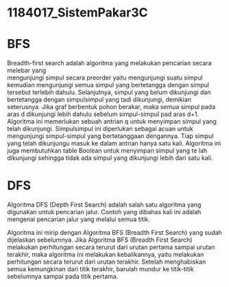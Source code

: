 # 1184017_SistemPakar3C
# BFS
 Breadth-first search adalah algoritma yang melakukan pencarian secara melebar yang       
 mengunjungi simpul secara preorder yaitu mengunjungi suatu simpul kemudian mengunjungi 
 semua simpul yang bertetangga dengan simpul tersebut terlebih dahulu. Selanjutnya, 
 simpul yang belum dikunjungi dan bertetangga dengan simpulsimpul yang tadi dikunjungi, 
 demikian seterusnya. Jika graf berbentuk pohon berakar, maka semua simpul pada aras d dikunjungi 
 lebih dahulu sebelum simpul-simpul pad aras d+1.
  Algoritma ini memerlukan sebuah antrian q untuk menyimpan simpul yang telah dikunjungi. 
  Simpulsimpul ini diperlukan sebagai acuan untuk mengunjungi simpul-simpul yang bertetanggaan dengannya. 
  Tiap simpul yang telah dikunjungu masuk ke dalam antrian hanya satu kali. Algoritma ini juga membutuhkan 
  table Boolean untuk menyimpan simpul yang te lah dikunjungi sehingga tidak ada simpul yang dikunjungi lebih dari satu kali.
  
  # DFS
   Algoritma DFS (Depth First Search) adalah salah satu algoritma yang digunakan untuk pencarian jalur. 
   Contoh yang dibahas kali ini adalah mengenai pencarian jalur yang melalui semua titik. 

  Algoritma ini mirip dengan Algoritma BFS (Breadth First Search) yang sudah dijelaskan sebelumnya. 
  Jika Algoritma BFS (Breadth First Search) melakukan perhitungan secara      terurut dari urutan pertama sampai urutan terakhir,
  maka algoritma ini melakukan kebalikannya, yaitu melakukan perhitungan secara terurut dari urutan terakhir. 
  Setelah menghabiskan semua kemungkinan dari titik terakhir, barulah mundur ke titik-titik sebelumnya sampai pada titik pertama.
